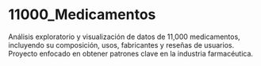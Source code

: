# 11000_Medicamentos
Análisis exploratorio y visualización de datos de 11,000 medicamentos, incluyendo su composición, usos, fabricantes y reseñas de usuarios. Proyecto enfocado en obtener patrones clave en la industria farmacéutica.
